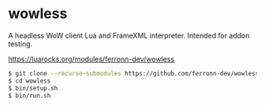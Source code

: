 # wowless
A headless WoW client Lua and FrameXML interpreter. Intended for addon testing.

https://luarocks.org/modules/ferronn-dev/wowless

```sh
$ git clone --recurse-submodules https://github.com/ferronn-dev/wowless
$ cd wowless
$ bin/setup.sh
$ bin/run.sh
```
